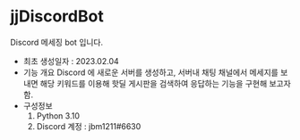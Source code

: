 # jjDiscordBot
Discord 메세징 bot 입니다.

* 최초 생성일자 : 2023.02.04 
* 기능 개요 
  Discord 에 새로운 서버를 생성하고, 서버내 채팅 채널에서 메세지를 보내면 해당 키워드를 이용해
  핫딜 게시판을 검색하여 응답하는 기능을 구현해 보고자 함. 
* 구성정보 
  1. Python 3.10
  2. Discord 계정 : jbm1211#6630 
  
